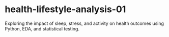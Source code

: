 # health-lifestyle-analysis-01
Exploring the impact of sleep, stress, and activity on health outcomes using Python, EDA, and statistical testing.
